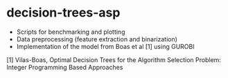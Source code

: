# decision-trees-asp

- Scripts for benchmarking and plotting
- Data preprocessing (feature extraction and binarization)
- Implementation of the model from Boas et al [1] using GUROBI

[1] Vilas-Boas, Optimal Decision Trees for the Algorithm Selection Problem:
Integer Programming Based Approaches